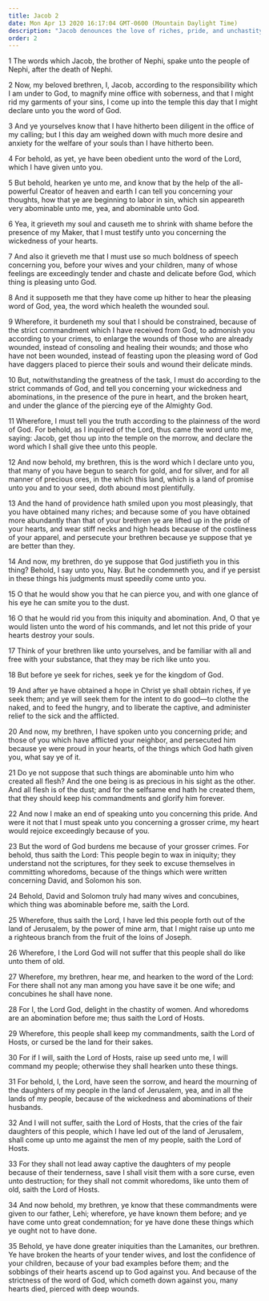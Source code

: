 ```yaml
---
title: Jacob 2
date: Mon Apr 13 2020 16:17:04 GMT-0600 (Mountain Daylight Time)
description: "Jacob denounces the love of riches, pride, and unchastity—Men may seek riches to help their fellowmen—The Lord commands that no man among the Nephites may have more than one wife—The Lord delights in the chastity of women. About 544–421 B.C."
order: 2
---
```


1 The words which Jacob, the brother of Nephi, spake unto the people of Nephi, after the death of Nephi.

2 Now, my beloved brethren, I, Jacob, according to the responsibility which I am under to God, to magnify mine office with soberness, and that I might rid my garments of your sins, I come up into the temple this day that I might declare unto you the word of God.

3 And ye yourselves know that I have hitherto been diligent in the office of my calling; but I this day am weighed down with much more desire and anxiety for the welfare of your souls than I have hitherto been.

4 For behold, as yet, ye have been obedient unto the word of the Lord, which I have given unto you.

5 But behold, hearken ye unto me, and know that by the help of the all-powerful Creator of heaven and earth I can tell you concerning your thoughts, how that ye are beginning to labor in sin, which sin appeareth very abominable unto me, yea, and abominable unto God.

6 Yea, it grieveth my soul and causeth me to shrink with shame before the presence of my Maker, that I must testify unto you concerning the wickedness of your hearts.

7 And also it grieveth me that I must use so much boldness of speech concerning you, before your wives and your children, many of whose feelings are exceedingly tender and chaste and delicate before God, which thing is pleasing unto God.

8 And it supposeth me that they have come up hither to hear the pleasing word of God, yea, the word which healeth the wounded soul.

9 Wherefore, it burdeneth my soul that I should be constrained, because of the strict commandment which I have received from God, to admonish you according to your crimes, to enlarge the wounds of those who are already wounded, instead of consoling and healing their wounds; and those who have not been wounded, instead of feasting upon the pleasing word of God have daggers placed to pierce their souls and wound their delicate minds.

10 But, notwithstanding the greatness of the task, I must do according to the strict commands of God, and tell you concerning your wickedness and abominations, in the presence of the pure in heart, and the broken heart, and under the glance of the piercing eye of the Almighty God.

11 Wherefore, I must tell you the truth according to the plainness of the word of God. For behold, as I inquired of the Lord, thus came the word unto me, saying: Jacob, get thou up into the temple on the morrow, and declare the word which I shall give thee unto this people.

12 And now behold, my brethren, this is the word which I declare unto you, that many of you have begun to search for gold, and for silver, and for all manner of precious ores, in the which this land, which is a land of promise unto you and to your seed, doth abound most plentifully.

13 And the hand of providence hath smiled upon you most pleasingly, that you have obtained many riches; and because some of you have obtained more abundantly than that of your brethren ye are lifted up in the pride of your hearts, and wear stiff necks and high heads because of the costliness of your apparel, and persecute your brethren because ye suppose that ye are better than they.

14 And now, my brethren, do ye suppose that God justifieth you in this thing? Behold, I say unto you, Nay. But he condemneth you, and if ye persist in these things his judgments must speedily come unto you.

15 O that he would show you that he can pierce you, and with one glance of his eye he can smite you to the dust.

16 O that he would rid you from this iniquity and abomination. And, O that ye would listen unto the word of his commands, and let not this pride of your hearts destroy your souls.

17 Think of your brethren like unto yourselves, and be familiar with all and free with your substance, that they may be rich like unto you.

18 But before ye seek for riches, seek ye for the kingdom of God.

19 And after ye have obtained a hope in Christ ye shall obtain riches, if ye seek them; and ye will seek them for the intent to do good—to clothe the naked, and to feed the hungry, and to liberate the captive, and administer relief to the sick and the afflicted.

20 And now, my brethren, I have spoken unto you concerning pride; and those of you which have afflicted your neighbor, and persecuted him because ye were proud in your hearts, of the things which God hath given you, what say ye of it.

21 Do ye not suppose that such things are abominable unto him who created all flesh? And the one being is as precious in his sight as the other. And all flesh is of the dust; and for the selfsame end hath he created them, that they should keep his commandments and glorify him forever.

22 And now I make an end of speaking unto you concerning this pride. And were it not that I must speak unto you concerning a grosser crime, my heart would rejoice exceedingly because of you.

23 But the word of God burdens me because of your grosser crimes. For behold, thus saith the Lord: This people begin to wax in iniquity; they understand not the scriptures, for they seek to excuse themselves in committing whoredoms, because of the things which were written concerning David, and Solomon his son.

24 Behold, David and Solomon truly had many wives and concubines, which thing was abominable before me, saith the Lord.

25 Wherefore, thus saith the Lord, I have led this people forth out of the land of Jerusalem, by the power of mine arm, that I might raise up unto me a righteous branch from the fruit of the loins of Joseph.

26 Wherefore, I the Lord God will not suffer that this people shall do like unto them of old.

27 Wherefore, my brethren, hear me, and hearken to the word of the Lord: For there shall not any man among you have save it be one wife; and concubines he shall have none.

28 For I, the Lord God, delight in the chastity of women. And whoredoms are an abomination before me; thus saith the Lord of Hosts.

29 Wherefore, this people shall keep my commandments, saith the Lord of Hosts, or cursed be the land for their sakes.

30 For if I will, saith the Lord of Hosts, raise up seed unto me, I will command my people; otherwise they shall hearken unto these things.

31 For behold, I, the Lord, have seen the sorrow, and heard the mourning of the daughters of my people in the land of Jerusalem, yea, and in all the lands of my people, because of the wickedness and abominations of their husbands.

32 And I will not suffer, saith the Lord of Hosts, that the cries of the fair daughters of this people, which I have led out of the land of Jerusalem, shall come up unto me against the men of my people, saith the Lord of Hosts.

33 For they shall not lead away captive the daughters of my people because of their tenderness, save I shall visit them with a sore curse, even unto destruction; for they shall not commit whoredoms, like unto them of old, saith the Lord of Hosts.

34 And now behold, my brethren, ye know that these commandments were given to our father, Lehi; wherefore, ye have known them before; and ye have come unto great condemnation; for ye have done these things which ye ought not to have done.

35 Behold, ye have done greater iniquities than the Lamanites, our brethren. Ye have broken the hearts of your tender wives, and lost the confidence of your children, because of your bad examples before them; and the sobbings of their hearts ascend up to God against you. And because of the strictness of the word of God, which cometh down against you, many hearts died, pierced with deep wounds.
